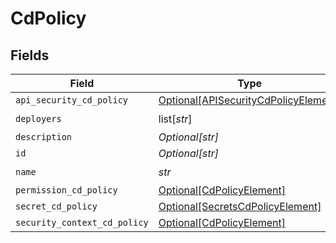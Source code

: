 # CdPolicy


## Fields

| Field                                                                                     | Type                                                                                      | Required                                                                                  | Description                                                                               |
| ----------------------------------------------------------------------------------------- | ----------------------------------------------------------------------------------------- | ----------------------------------------------------------------------------------------- | ----------------------------------------------------------------------------------------- |
| `api_security_cd_policy`                                                                  | [Optional[APISecurityCdPolicyElement]](../../models/shared/apisecuritycdpolicyelement.md) | :heavy_minus_sign:                                                                        | N/A                                                                                       |
| `deployers`                                                                               | list[*str*]                                                                               | :heavy_check_mark:                                                                        | N/A                                                                                       |
| `description`                                                                             | *Optional[str]*                                                                           | :heavy_minus_sign:                                                                        | N/A                                                                                       |
| `id`                                                                                      | *Optional[str]*                                                                           | :heavy_minus_sign:                                                                        | N/A                                                                                       |
| `name`                                                                                    | *str*                                                                                     | :heavy_check_mark:                                                                        | N/A                                                                                       |
| `permission_cd_policy`                                                                    | [Optional[CdPolicyElement]](../../models/shared/cdpolicyelement.md)                       | :heavy_minus_sign:                                                                        | N/A                                                                                       |
| `secret_cd_policy`                                                                        | [Optional[SecretsCdPolicyElement]](../../models/shared/secretscdpolicyelement.md)         | :heavy_minus_sign:                                                                        | N/A                                                                                       |
| `security_context_cd_policy`                                                              | [Optional[CdPolicyElement]](../../models/shared/cdpolicyelement.md)                       | :heavy_minus_sign:                                                                        | N/A                                                                                       |
